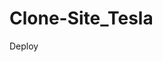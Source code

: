 # Clone-Site_Tesla
 
<a hfre="https://github.com/carlosmolmelstet/Clone-Site_Tesla/settings">Deploy</a>
